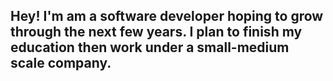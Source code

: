 ## Hey! I'm am a software developer hoping to grow through the next few years. I plan to finish my education then work under a small-medium scale company.
